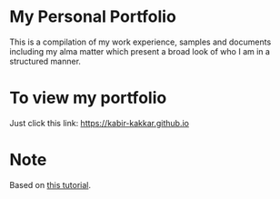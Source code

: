 My Personal Portfolio
=========

This is a compilation of my work experience, samples and documents including my alma matter which present a broad look of who I am in a structured manner.

To view my portfolio
==========

Just click this link: https://kabir-kakkar.github.io

Note
==========
Based on [this tutorial](https://medium.com/p/991845147ec).
